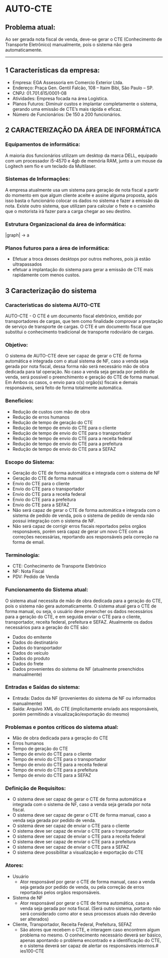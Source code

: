 # AUTO-CTE

## Problema atual:
Ao ser gerada nota fiscal de venda, deve-se gerar o CTE (Conhecimento de Transporte Eletrônico) manualmente, pois o sistema não gera automaticamente.
***
## 1 Características da empresa:
- Empresa: EGA Assessoria em Comercio Exterior Ltda.
- Endereço: Praça Gen. Gentil Falcão, 108 – Itaim Bibi, São Paulo – SP.
- CNPJ: 01.701.615/0001-08
- Atividades: Empresa focada na área Logística.
- Planos Futuros: Diminuir custos e implantar completamente o sistema, gerando uma emissão de CTE’s mais rápida e eficaz.
- Número de Funcionários: De 150 a 200 funcionários.

## 2 CARACTERIZAÇÃO DA ÁREA DE INFORMÁTICA
### Equipamentos de informática:
A maioria dos funcionários utilizam um desktop da marca DELL, equipado com um processador i5-4570 e 4gb de memória RAM, junto a um mouse da Logitech sem fio e um teclado da Multilaser.
### Sistemas de Informações:
A empresa atualmente usa um sistema para geração de nota fiscal a partir do momento em que algum cliente aceite e assine alguma proposta, após isso basta o funcionário colocar os dados no sistema e fazer a emissão da nota.
Existe outro sistema, que utilizam para calcular o frete e o caminho que o motorista irá fazer para a carga chegar ao seu destino. 
### Estrutura Organizacional da área de informática: 
|graph| -> a
### Planos futuros para a área de informática:
- Efetuar a troca desses desktops por outros melhores, pois já estão ultrapassados
- efetuar a implantação do sistema para gerar a emissão de CTE mais rapidamente com menos custos.

## 3 Caracterização do sistema
### Caracteristicas do sistema AUTO-CTE
AUTO-CTE - O CTE é um documento fiscal eletrônico, emitido por transportadores de cargas, que tem como finalidade comprovar a prestação de serviço de transporte de cargas. O CTE é um documento fiscal que substitui o conhecimento tradicional de transporte rodoviário de cargas.

### Objetivo:
O sistema de AUTO-CTE deve ser capaz de gerar o CTE de forma automática e integrada com o atual sistema de NF, caso a venda seja gerada por nota fiscal, dessa forma não será necessário mão de obra dedicada para tal operação. No caso a venda seja gerada por pedido de venda, será possivel o preenchimento e geração do CTE de forma manual.
Em Ambos os casos, o envio para o(s) orgão(s) fiscais e demais responsáveis, será feito de forma totalmente automática.

### Beneficios:
- Redução de custos com mão de obra
- Redução de erros humanos
- Redução de tempo de geração do CTE
- Redução de tempo de envio do CTE para o cliente
- Redução de tempo de envio do CTE para o transportador
- Redução de tempo de envio do CTE para a receita federal
- Redução de tempo de envio do CTE para a prefeitura
- Redução de tempo de envio do CTE para a SEFAZ

### Escopo do Sistema:
- Geração do CTE de forma automática e integrada com o sistema de NF
- Geração do CTE de forma manual
- Envio do CTE para o cliente
- Envio do CTE para o transportador
- Envio do CTE para a receita federal
- Envio do CTE para a prefeitura
- Envio do CTE para a SEFAZ
- Não será capaz de gerar o CTE de forma automática e integrada com o sistema de pedido de venda, pois o sistema de pedido de venda não possui integração com o sistema de NF.
- Não será capaz de corrigir erros fiscais reportados pelos orgãos responsáveis, porém será capaz de gerar um novo CTE com as correções necessárias, reportando aos responsáveis pela correção na forma de email.

### Terminologia:
- CTE: Conhecimento de Transporte Eletrônico
- NF: Nota Fiscal
- PDV: Pedido de Venda

### Funcionamento do Sistema atual:
O sistema atual necessita de mão de obra dedicada para a geração do CTE, pois o sistema não gera automaticamente. O sistema atual gera o CTE de forma manual, ou seja, o usuário deve preencher os dados necessários para a geração do CTE, e em seguida enviar o CTE para o cliente, transportador, receita federal, prefeitura e SEFAZ.
Atualmente os dados necessários para a geração do CTE são:
- Dados do emitente
- Dados do destinatário
- Dados do transportador
- Dados do veículo
- Dados do produto
- Dados do frete
- Dados provenientes do sistema de NF (atualmente preenchidos manualmente)


### Entradas e Saídas do sistema:
- Entrada: Dados da NF (provenientes do sistema de NF ou informados manualmente)
- Saída: Arquivo XML do CTE (implicitamente enviado aos responsáveis, porém permitindo a visualização/exportação do mesmo)

### Problemas e pontos críticos do sistema atual:
- Mão de obra dedicada para a geração do CTE
- Erros humanos
- Tempo de geração do CTE
- Tempo de envio do CTE para o cliente
- Tempo de envio do CTE para o transportador
- Tempo de envio do CTE para a receita federal
- Tempo de envio do CTE para a prefeitura
- Tempo de envio do CTE para a SEFAZ

### Definição de Requisitos:
- O sistema deve ser capaz de gerar o CTE de forma automática e integrada com o sistema de NF, caso a venda seja gerada por nota fiscal.
- O sistema deve ser capaz de gerar o CTE de forma manual, caso a venda seja gerada por pedido de venda.
- O sistema deve ser capaz de enviar o CTE para o cliente
- O sistema deve ser capaz de enviar o CTE para o transportador
- O sistema deve ser capaz de enviar o CTE para a receita federal
- O sistema deve ser capaz de enviar o CTE para a prefeitura
- O sistema deve ser capaz de enviar o CTE para a SEFAZ
- O sistema deve possibilitar a visualização e exportação do CTE

### Atores:
- Usuário
    - Ator responsável por gerar o CTE de forma manual, caso a venda seja gerada por pedido de venda, ou pela correção de erros reportados pelos orgãos responsáveis.
- Sistema de NF
    - Ator responsável por gerar o CTE de forma automática, caso a venda seja gerada por nota fiscal. (Será outro sistema, portanto não será considerado como ator e seus processos atuais não deverão ser alterados)
- Cliente, Transportador, Receita Federal, Prefeitura, SEFAZ
    - São atores que recebem o CTE, e interagem caso encontrem algum problema no mesmo. O conhecimento necessário deverá ser básico, apenas apontando o problema encontrado e a identificação do CTE, e o sistema deverá ser capaz de alertar os responsáveis internos.# ies100-CTE
